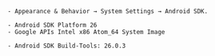     - Appearance & Behavior → System Settings → Android SDK.

    - Android SDK Platform 26
    - Google APIs Intel x86 Atom_64 System Image

    - Android SDK Build-Tools: 26.0.3
